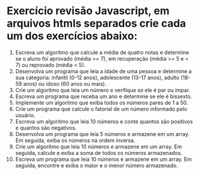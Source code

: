 # Exercício revisão Javascript, em arquivos htmls separados crie cada um dos exercícios abaixo: 
1. Escreva um algoritmo que calcule a média de quatro notas e determine se o aluno foi aprovado (média >= 7), em recuperação (média >= 5 e < 7) ou reprovado (média < 5).
2. Desenvolva um programa que leia a idade de uma pessoa e determine a sua categoria: infantil (0-12 anos), adolescente (13-17 anos), adulto (18-59 anos) ou idoso (60 anos ou mais).
3. Crie um algoritmo que leia um número e verifique se ele é par ou ímpar.
4. Escreva um programa que receba um ano e determine se ele é bissexto.
5. Implemente um algoritmo que exiba todos os números pares de 1 a 50.
6. Crie um programa que calcule o fatorial de um número informado pelo usuário.
7. Escreva um algoritmo que leia 10 números e conte quantos são positivos e quantos são negativos.
8. Desenvolva um programa que leia 5 números e armazene em um array. Em seguida, exiba os números na ordem inversa.
9. Crie um algoritmo que leia 10 números e armazene em um array. Em seguida, calcule e exiba a soma de todos os números armazenados.
10. Escreva um programa que leia 10 números e armazene em um array. Em seguida, encontre e exiba o maior e o menor número armazenado.

